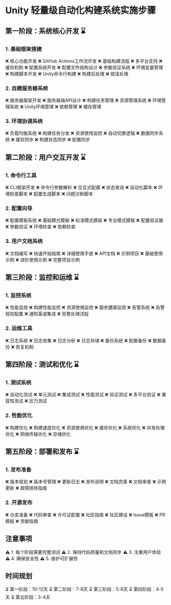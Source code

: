 # Unity 轻量级自动化构建系统实施步骤

## 第一阶段：系统核心开发 ⌛

### 1. 基础框架搭建
❌ 核心功能开发
  ❌ GitHub Actions工作流开发
    ❌ 基础构建流程
    ❌ 多平台支持
    ❌ 缓存机制
  ❌ 配置系统开发
    ❌ 配置文件结构设计
    ❌ 参数验证系统
    ❌ 环境变量管理
  ❌ 构建脚本开发
    ❌ Unity命令行构建
    ❌ 构建后处理
    ❌ 错误处理

### 2. 自建服务器系统
❌ 服务器框架开发
  ❌ 服务器端API设计
  ❌ 构建任务管理
  ❌ 资源管理系统
❌ 环境管理系统
  ❌ Unity环境管理
  ❌ 依赖管理
  ❌ 缓存管理

### 3. 环境协调系统
❌ 负载均衡系统
  ❌ 构建任务分发
  ❌ 资源使用监控
  ❌ 自动切换逻辑
❌ 数据同步系统
  ❌ 缓存同步
  ❌ 构建状态同步
  ❌ 配置同步

## 第二阶段：用户交互开发 ⌛

### 1. 命令行工具
❌ CLI框架开发
  ❌ 命令行参数解析
  ❌ 交互式配置
  ❌ 状态查询
❌ 自动化脚本
  ❌ 环境检查脚本
  ❌ 配置生成脚本
  ❌ 问题诊断脚本

### 2. 配置向导
❌ 配置模板系统
  ❌ 基础模式模板
  ❌ 标准模式模板
  ❌ 专业模式模板
❌ 配置验证器
  ❌ 参数验证
  ❌ 环境检查
  ❌ 依赖检查

### 3. 用户文档系统
❌ 文档编写
  ❌ 快速开始指南
  ❌ 详细使用手册
  ❌ API文档
❌ 示例项目
  ❌ 基础使用示例
  ❌ 进阶使用示例
  ❌ 完整项目示例

## 第三阶段：监控和运维 ⌛

### 1. 监控系统
❌ 性能监控
  ❌ 构建性能监控
  ❌ 资源使用监控
  ❌ 服务健康监控
❌ 告警系统
  ❌ 告警规则配置
  ❌ 通知渠道集成
  ❌ 告警处理流程

### 2. 运维工具
❌ 日志系统
  ❌ 日志收集
  ❌ 日志分析
  ❌ 日志存储
❌ 备份系统
  ❌ 配置备份
  ❌ 数据备份
  ❌ 恢复机制

## 第四阶段：测试和优化 ⌛

### 1. 测试系统
❌ 自动化测试
  ❌ 单元测试
  ❌ 集成测试
  ❌ 性能测试
❌ 验证测试
  ❌ 多平台验证
  ❌ 兼容性测试
  ❌ 压力测试

### 2. 性能优化
❌ 构建优化
  ❌ 构建速度优化
  ❌ 资源使用优化
  ❌ 缓存优化
❌ 系统优化
  ❌ 并发处理优化
  ❌ 网络传输优化
  ❌ 存储优化

## 第五阶段：部署和发布 ⌛

### 1. 发布准备
❌ 版本规划
  ❌ 版本号管理
  ❌ 更新日志
  ❌ 发布说明
❌ 文档完善
  ❌ 文档审查
  ❌ 示例更新
  ❌ 故障排除指南

### 2. 开源发布
❌ 仓库准备
  ❌ 代码审查
  ❌ 许可证配置
  ❌ 社区指南
❌ 社区建设
  ❌ Issue模板
  ❌ PR模板
  ❌ 贡献指南

## 注意事项
⚠️ 1. 每个阶段需要完整测试
⚠️ 2. 保持代码质量和文档同步
⚠️ 3. 注重用户体验
⚠️ 4. 确保安全性
⚠️ 5. 维护可扩展性

## 时间规划
⏳ 第一阶段：10-12天
⏳ 第二阶段：7-8天
⏳ 第三阶段：5-6天
⏳ 第四阶段：4-5天
⏳ 第五阶段：3-4天